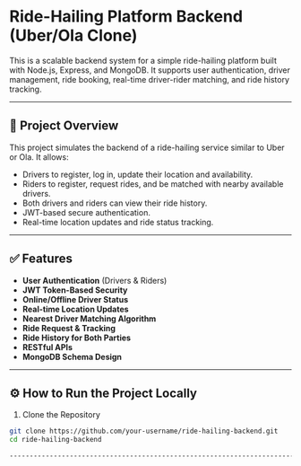 # Ride-Hailing Platform Backend (Uber/Ola Clone)

This is a scalable backend system for a simple ride-hailing platform built with Node.js, Express, and MongoDB. It supports user authentication, driver management, ride booking, real-time driver-rider matching, and ride history tracking.

---

## 🚗 Project Overview

This project simulates the backend of a ride-hailing service similar to Uber or Ola. It allows:

- Drivers to register, log in, update their location and availability.
- Riders to register, request rides, and be matched with nearby available drivers.
- Both drivers and riders can view their ride history.
- JWT-based secure authentication.
- Real-time location updates and ride status tracking.

---

## ✅ Features

- **User Authentication** (Drivers & Riders)
- **JWT Token-Based Security**
- **Online/Offline Driver Status**
- **Real-time Location Updates**
- **Nearest Driver Matching Algorithm**
- **Ride Request & Tracking**
- **Ride History for Both Parties**
- **RESTful APIs**
- **MongoDB Schema Design**

---

## ⚙️ How to Run the Project Locally

 1. Clone the Repository

```bash
git clone https://github.com/your-username/ride-hailing-backend.git
cd ride-hailing-backend

---------------------------------------------------------------------------------------------------------------------------------------------------------------------------------------------------------------------
